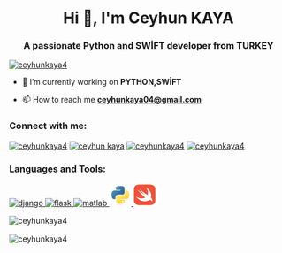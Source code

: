 
<h1 align="center">Hi 👋, I'm Ceyhun KAYA</h1>
<h3 align="center">A passionate Python and SWİFT developer from TURKEY</h3>

<p align="left"> <a href="https://twitter.com/ceyhunkaya4" target="blank"><img src="https://img.shields.io/twitter/follow/ceyhunkaya4?logo=twitter&style=for-the-badge" alt="ceyhunkaya4" /></a> </p>

- 🔭 I’m currently working on **PYTHON,SWİFT**

- 📫 How to reach me **ceyhunkaya04@gmail.com**

<h3 align="left">Connect with me:</h3>
<p align="left">
<a href="https://twitter.com/ceyhunkaya4" target="blank"><img align="center" src="https://raw.githubusercontent.com/rahuldkjain/github-profile-readme-generator/master/src/images/icons/Social/twitter.svg" alt="ceyhunkaya4" height="30" width="40" /></a>
<a href="https://linkedin.com/in/ceyhun kaya" target="blank"><img align="center" src="https://raw.githubusercontent.com/rahuldkjain/github-profile-readme-generator/master/src/images/icons/Social/linked-in-alt.svg" alt="ceyhun kaya" height="30" width="40" /></a>
<a href="https://instagram.com/ceyhunkaya4" target="blank"><img align="center" src="https://raw.githubusercontent.com/rahuldkjain/github-profile-readme-generator/master/src/images/icons/Social/instagram.svg" alt="ceyhunkaya4" height="30" width="40" /></a>
<a href="https://www.leetcode.com/ceyhunkaya4" target="blank"><img align="center" src="https://raw.githubusercontent.com/rahuldkjain/github-profile-readme-generator/master/src/images/icons/Social/leet-code.svg" alt="ceyhunkaya4" height="30" width="40" /></a>
</p>

<h3 align="left">Languages and Tools:</h3>
<p align="left"> <a href="https://www.djangoproject.com/" target="_blank" rel="noreferrer"> <img src="https://cdn.worldvectorlogo.com/logos/django.svg" alt="django" width="40" height="40"/> </a> <a href="https://flask.palletsprojects.com/" target="_blank" rel="noreferrer"> <img src="https://www.vectorlogo.zone/logos/pocoo_flask/pocoo_flask-icon.svg" alt="flask" width="40" height="40"/> </a> <a href="https://www.mathworks.com/" target="_blank" rel="noreferrer"> <img src="https://upload.wikimedia.org/wikipedia/commons/2/21/Matlab_Logo.png" alt="matlab" width="40" height="40"/> </a> <a href="https://www.python.org" target="_blank" rel="noreferrer"> <img src="https://raw.githubusercontent.com/devicons/devicon/master/icons/python/python-original.svg" alt="python" width="40" height="40"/> </a> <a href="https://developer.apple.com/swift/" target="_blank" rel="noreferrer"> <img src="https://raw.githubusercontent.com/devicons/devicon/master/icons/swift/swift-original.svg" alt="swift" width="40" height="40"/> </a> </p>

<p><img align="center" src="https://github-readme-stats.vercel.app/api/top-langs?username=ceyhunkaya4&show_icons=true&locale=en&layout=compact" alt="ceyhunkaya4" /></p>

<p><img align="center" src="https://github-readme-streak-stats.herokuapp.com/?user=ceyhunkaya4&" alt="ceyhunkaya4" /></p>
